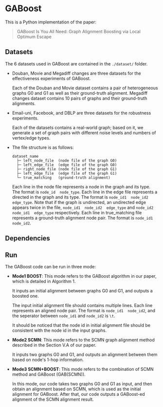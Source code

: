# GABoost

This is a Python implementation of the paper:
> GABoost Is You All Need: Graph Alignment Boosting via Local Optimum Escape

## Datasets

The 6 datasets used in GABoost are contained in the `./dataset/` folder. 

- Douban, Movie and Megadiff changes are three datasets for the effectiveness experiments of GABoost. 

  Each of the Douban and Movie dataset contains a pair of heterogeneous graphs G0 and G1 as well as their ground-truth alignment.
  Megadiff changes dataset contains 10 pairs of graphs and their ground-truth alignments.

- Email-uni, Facebook, and DBLP are three datasets for the robustness experiments.

  Each of the datasets contains a real-world graph; based on it, we generate a set of graph pairs with different noise levels and numbers of vertex/edge types.

- The file structure is as follows:
  ~~~
  dataset_name
    ├─ left_node_file  (node file of the graph G0)
    ├─ left_edge_file  (edge file of the graph G0)
    ├─ right_node_file (node file of the graph G1)
    ├─ left_edge_file  (edge file of the graph G1)
    └─ true_matching   (ground-truth alignment)
  ~~~
  
  Each line in the node file represents a node in the graph and its type. The format is `node_id  node_type`.
  Each line in the edge file represents a directed in the graph and its type. The format is `node_id1  node_id2  edge_type`. Note that if the graph is undirected, an undirected edge
  appears twice in the file, `node_id1  node_id2  edge_type` and `node_id2  node_id1  edge_type` respectively.
  Each line in true_matching file represents a ground-truth alignment node pair. The format is `node_id1  node_id2`.

   
  
## Dependencies

## Run

The GABoost code can be run in three mode:

- **Mode1 BOOST**: This mode refers to the GABoost algorithm in our paper, which is detailed in Algorithm 1.

  It inputs an initial alignment between graphs G0 and G1, and outputs a boosted one.

  The input initial alignment file should contains multiple lines. Each line represents an aligned node pair. The format is  `node_id1  node_id2`, and the seperator between `node_id1` and `node_id2` is `\t`.

  It should be noticed that the node id in initial alignment file should be consistent with the node id in the input graphs.

- **Mode2 SCMN**: This mode refers to the SCMN graph alignment method described in the Section V.A of our paper.

  It inputs two graphs G0 and G1, and outputs an alignment between them based on node's 1-hop information.

- **Mode3 SCMN+BOOST**: This mode refers to the combination of SCMN method and GABoost (GAB(SCMN)).

  In this mode, our code takes two graphs G0 and G1 as input, and then obtain an alignment based on SCMN, which is used as the initial alignment for GABoost. After that, our code outputs a GABoost-ed alignment of the SCMN alignment result.

   
